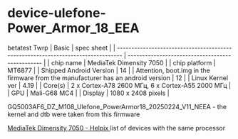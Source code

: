 # device-ulefone-Power_Armor_18_EEA
betatest Twrp
| Basic                                                                            | spec sheet                                       |
| -------------------------------------------------------------------------------- | ------------------------------------------------ |
| chip name                                                                        | MediaTek Dimensity 7050                          |
| chip platform                                                                    | MT6877                                           |
| Shipped Android Version                                                          | 14                                               |
| Attention, boot.img in the firmware from the manufacturer has an android version | 12                                               |
| Linux Kernel ver                                                                 | 4.19                                             |
| Core(s)                                                                          | 2 x Cortex-A78 2600 МГц, 6 x Cortex-A55 2000 МГц |
| GPU                                                                              | Mali-G68 MC4                                     |
| Display                                                                          | 1080 x 2408 pixels                               |

GQ5003AF6_DZ_M108_Ulefone_PowerArmor18_20250224_V11_NEEA - the kernel and dtb were taken from this firmware

[MediaTek Dimensity 7050 - Helpix ](https://helpix.ru/chipset/mediatek_dimensity_7050/) list of devices with the same processor
